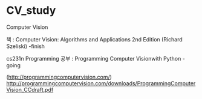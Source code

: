 # CV_study



Computer Vision

책 :  Computer Vision: Algorithms and Applications 2nd Edition  (Richard Szeliski) -finish

cs231n
Programming 공부 : Programming Computer Visionwith Python -going

(http://programmingcomputervision.com/)
http://programmingcomputervision.com/downloads/ProgrammingComputerVision_CCdraft.pdf
